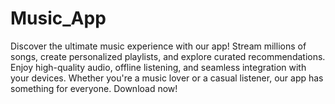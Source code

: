 # Music_App
Discover the ultimate music experience with our app! Stream millions of songs, create personalized playlists, and explore curated recommendations. Enjoy high-quality audio, offline listening, and seamless integration with your devices. Whether you're a music lover or a casual listener, our app has something for everyone. Download now!
